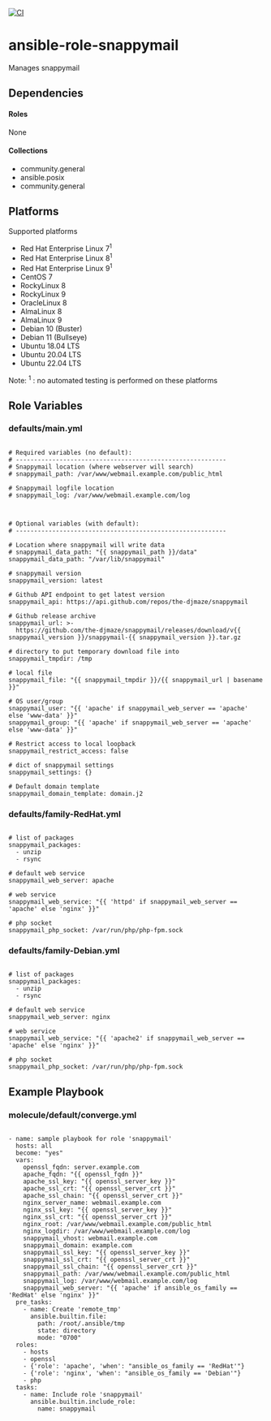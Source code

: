 [![CI](https://github.com/de-it-krachten/ansible-role-snappymail/workflows/CI/badge.svg?event=push)](https://github.com/de-it-krachten/ansible-role-snappymail/actions?query=workflow%3ACI)


# ansible-role-snappymail

Manages snappymail



## Dependencies

#### Roles
None

#### Collections
- community.general
- ansible.posix
- community.general

## Platforms

Supported platforms

- Red Hat Enterprise Linux 7<sup>1</sup>
- Red Hat Enterprise Linux 8<sup>1</sup>
- Red Hat Enterprise Linux 9<sup>1</sup>
- CentOS 7
- RockyLinux 8
- RockyLinux 9
- OracleLinux 8
- AlmaLinux 8
- AlmaLinux 9
- Debian 10 (Buster)
- Debian 11 (Bullseye)
- Ubuntu 18.04 LTS
- Ubuntu 20.04 LTS
- Ubuntu 22.04 LTS

Note:
<sup>1</sup> : no automated testing is performed on these platforms

## Role Variables
### defaults/main.yml
<pre><code>
# Required variables (no default):
# ----------------------------------------------------------
# Snappymail location (where webserver will search)
# snappymail_path: /var/www/webmail.example.com/public_html

# Snappymail logfile location
# snappymail_log: /var/www/webmail.example.com/log



# Optional variables (with default):
# ----------------------------------------------------------

# Location where snappymail will write data
# snappymail_data_path: "{{ snappymail_path }}/data"
snappymail_data_path: "/var/lib/snappymail"

# snappymail version
snappymail_version: latest

# Github API endpoint to get latest version
snappymail_api: https://api.github.com/repos/the-djmaze/snappymail

# Github release archive
snappymail_url: >-
  https://github.com/the-djmaze/snappymail/releases/download/v{{ snappymail_version }}/snappymail-{{ snappymail_version }}.tar.gz

# directory to put temporary download file into
snappymail_tmpdir: /tmp

# local file
snappymail_file: "{{ snappymail_tmpdir }}/{{ snappymail_url | basename }}"

# OS user/group
snappymail_user: "{{ 'apache' if snappymail_web_server == 'apache' else 'www-data' }}"
snappymail_group: "{{ 'apache' if snappymail_web_server == 'apache' else 'www-data' }}"

# Restrict access to local loopback
snappymail_restrict_access: false

# dict of snappymail settings
snappymail_settings: {}

# Default domain template
snappymail_domain_template: domain.j2
</pre></code>

### defaults/family-RedHat.yml
<pre><code>
# list of packages
snappymail_packages:
  - unzip
  - rsync

# default web service
snappymail_web_server: apache

# web service
snappymail_web_service: "{{ 'httpd' if snappymail_web_server == 'apache' else 'nginx' }}"

# php socket
snappymail_php_socket: /var/run/php/php-fpm.sock
</pre></code>

### defaults/family-Debian.yml
<pre><code>
# list of packages
snappymail_packages:
  - unzip
  - rsync

# default web service
snappymail_web_server: nginx

# web service
snappymail_web_service: "{{ 'apache2' if snappymail_web_server == 'apache' else 'nginx' }}"

# php socket
snappymail_php_socket: /var/run/php/php-fpm.sock
</pre></code>




## Example Playbook
### molecule/default/converge.yml
<pre><code>
- name: sample playbook for role 'snappymail'
  hosts: all
  become: "yes"
  vars:
    openssl_fqdn: server.example.com
    apache_fqdn: "{{ openssl_fqdn }}"
    apache_ssl_key: "{{ openssl_server_key }}"
    apache_ssl_crt: "{{ openssl_server_crt }}"
    apache_ssl_chain: "{{ openssl_server_crt }}"
    nginx_server_name: webmail.example.com
    nginx_ssl_key: "{{ openssl_server_key }}"
    nginx_ssl_crt: "{{ openssl_server_crt }}"
    nginx_root: /var/www/webmail.example.com/public_html
    nginx_logdir: /var/www/webmail.example.com/log
    snappymail_vhost: webmail.example.com
    snappymail_domain: example.com
    snappymail_ssl_key: "{{ openssl_server_key }}"
    snappymail_ssl_crt: "{{ openssl_server_crt }}"
    snappymail_ssl_chain: "{{ openssl_server_crt }}"
    snappymail_path: /var/www/webmail.example.com/public_html
    snappymail_log: /var/www/webmail.example.com/log
    snappymail_web_server: "{{ 'apache' if ansible_os_family == 'RedHat' else 'nginx' }}"
  pre_tasks:
    - name: Create 'remote_tmp'
      ansible.builtin.file:
        path: /root/.ansible/tmp
        state: directory
        mode: "0700"
  roles:
    - hosts
    - openssl
    - {'role': 'apache', 'when': "ansible_os_family == 'RedHat'"}
    - {'role': 'nginx', 'when': "ansible_os_family == 'Debian'"}
    - php
  tasks:
    - name: Include role 'snappymail'
      ansible.builtin.include_role:
        name: snappymail
</pre></code>
